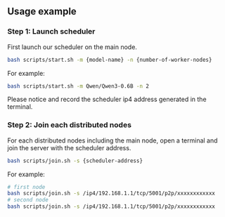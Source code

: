 ## Usage example

### Step 1: Launch scheduler
First launch our scheduler on the main node.
```sh
bash scripts/start.sh -m {model-name} -n {number-of-worker-nodes}
```
For example:
```sh
bash scripts/start.sh -m Qwen/Qwen3-0.6B -n 2
```
Please notice and record the scheduler ip4 address generated in the terminal.

### Step 2: Join each distributed nodes
For each distributed nodes including the main node, open a terminal and join the server with the scheduler address.
```sh
bash scripts/join.sh -s {scheduler-address}
```
For example:
```sh
# first node
bash scripts/join.sh -s /ip4/192.168.1.1/tcp/5001/p2p/xxxxxxxxxxxx
# second node
bash scripts/join.sh -s /ip4/192.168.1.1/tcp/5001/p2p/xxxxxxxxxxxx
```
